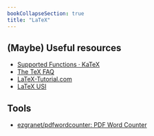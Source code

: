```yaml
---
bookCollapseSection: true
title: "LaTeX"
---
```

<!-- `$helloworld$`

<style>
  .katex-version {display: none;}
  .katex-version::after {content:"0.10.2 or earlier";}
</style>
<span class="katex">
  <span class="katex-mathml">The KaTeX stylesheet is not loaded!</span>
  <span class="katex-version rule">KaTeX stylesheet version: </span>
</span> -->

## \(Maybe\) Useful resources

- [Supported Functions · KaTeX](https://katex.org/docs/supported.html)
- [The TeX FAQ](https://texfaq.org/)
- [LaTeX-Tutorial.com](https://latex-tutorial.com/)
- [LaTeX USI](https://steeven9.github.io/USI-LaTeX/index.html)

## Tools

- [ezgranet/pdfwordcounter: PDF Word Counter](https://github.com/ezgranet/pdfwordcounter)

